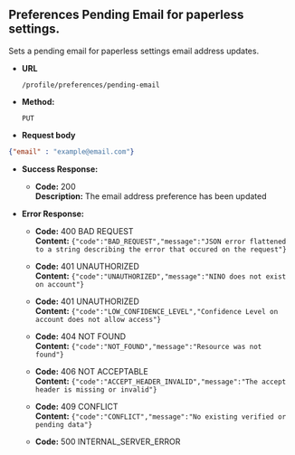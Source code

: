 Preferences Pending Email for paperless settings.
----
  Sets a pending email for paperless settings email address updates.

* **URL**

  `/profile/preferences/pending-email`

* **Method:**

  `PUT`

*  **Request body**

```json
{"email" : "example@email.com"}
```

* **Success Response:**

  * **Code:** 200 <br />
    **Description:** The email address preference has been updated

* **Error Response:**

  * **Code:** 400 BAD REQUEST<br />
    **Content:** `{"code":"BAD_REQUEST","message":"JSON error flattened to a string describing the error that occured on the request"}`

  * **Code:** 401 UNAUTHORIZED <br />
    **Content:** `{"code":"UNAUTHORIZED","message":"NINO does not exist on account"}`

  * **Code:** 401 UNAUTHORIZED <br />
    **Content:** `{"code":"LOW_CONFIDENCE_LEVEL","Confidence Level on account does not allow access"}`

  * **Code:** 404 NOT FOUND <br />
    **Content:** `{"code":"NOT_FOUND","message":"Resource was not found"}`

  * **Code:** 406 NOT ACCEPTABLE <br />
    **Content:** `{"code":"ACCEPT_HEADER_INVALID","message":"The accept header is missing or invalid"}`
    
  * **Code:** 409 CONFLICT <br />
    **Content:** `{"code":"CONFLICT","message":"No existing verified or pending data"}`

  * **Code:** 500 INTERNAL_SERVER_ERROR <br />


